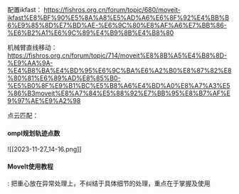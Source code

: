 配置ikfast： https://fishros.org.cn/forum/topic/680/moveit-ikfast%E8%BF%90%E5%8A%A8%E5%AD%A6%E6%8F%92%E4%BB%B6%E9%85%8D%E7%BD%AE-%E6%9C%80%E8%AF%A6%E7%BB%86-%E6%B2%A1%E6%9C%89%E4%B9%8B%E4%B8%80

机械臂直线移动：https://fishros.org.cn/forum/topic/714/moveit%E8%8B%A5%E4%B8%8D-%E9%AA%9A-%E4%B8%BA%E4%BD%95%E6%9C%BA%E6%A2%B0%E8%87%82%E8%80%81%E6%89%AD%E8%85%B0-%E5%B0%8F%E9%B1%BC%E5%B8%A6%E4%BD%A0%E8%A7%A3%E5%86%B3moveit%E8%A7%84%E5%88%92%E7%BB%95%E8%B7%AF%E9%97%AE%E9%A2%98

点云匹配：


#### ompl规划轨迹点数
![[2023-11-27_14-16.png]]


#### MoveIt使用教程
: 把重心放在异常处理上，不纠结于具体细节的处理，重点在于掌握及使用



